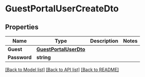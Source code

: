 # GuestPortalUserCreateDto

## Properties

Name | Type | Description | Notes
------------ | ------------- | ------------- | -------------
**Guest** | [**GuestPortalUserDto**](GuestPortalUserDto) |  | 
**Password** | **string** |  | 

[[Back to Model list]](../README#documentation-for-models) [[Back to API list]](../README#documentation-for-api-endpoints) [[Back to README]](../README)


